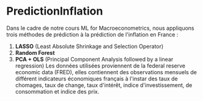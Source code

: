 # PredictionInflation

Dans le cadre de notre cours ML for Macroeconometrics, nous appliquons trois méthodes de prédiction à la prédiction de l'inflation en France :
1. **LASSO** (Least Absolute Shrinkage and Selection Operator)
2. **Random Forest** 
3. **PCA + OLS** (Principal Component Analysis followed by a linear regression)
Les données utilisées proviennent de la federal reserve economic data (FRED), elles contiennent des observations mensuels de différent indicateurs économiques français à l'instar des taux de chomages, taux de change, taux d'intérêt, indice d'investissement, de consommation et indice des prix.
